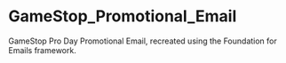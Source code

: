 # GameStop_Promotional_Email

GameStop Pro Day Promotional Email, recreated using the Foundation for Emails framework.

